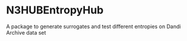 # N3HUBEntropyHub
A package to generate surrogates and test different entropies on Dandi Archive data set
